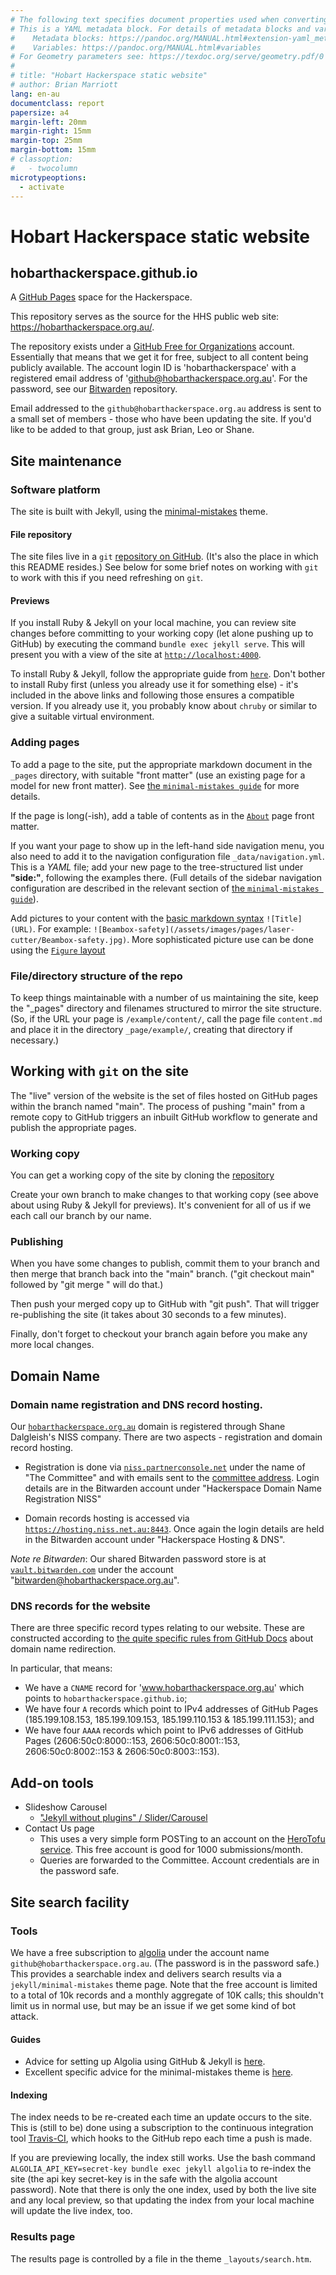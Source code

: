 ```yaml
---
# The following text specifies document properties used when converting to PDF via pandoc (use: pandoc -s --variable colorlinks=true --variable urlcolor="teal" -o README.pdf README.md )
# This is a YAML metadata block. For details of metadata blocks and variables see:
#    Metadata blocks: https://pandoc.org/MANUAL.html#extension-yaml_metadata_block
#    Variables: https://pandoc.org/MANUAL.html#variables
# For Geometry parameters see: https://texdoc.org/serve/geometry.pdf/0
#
# title: "Hobart Hackerspace static website"
# author: Brian Marriott
lang: en-au
documentclass: report
papersize: a4
margin-left: 20mm
margin-right: 15mm
margin-top: 25mm
margin-bottom: 15mm
# classoption:
# 	- twocolumn
microtypeoptions:
  - activate
---
```


# Hobart Hackerspace static website
## hobarthackerspace.github.io
A [GitHub Pages](https://docs.github.com/en/pages) space for the Hackerspace.

This repository serves as the source for the HHS public web site: <https://hobarthackerspace.org.au/>.

The repository exists under a [GitHub Free for Organizations](https://docs.github.com/en/get-started/learning-about-github/githubs-products#github-free-for-organizations) account.
Essentially that means that we get it for free, subject to all content being publicly available.
The account login ID is 'hobarthackerspace' with a registered email address of 'github@hobarthackerspace.org.au'. For the password, see our [Bitwarden](https://vault.bitwarden.com/) repository.

Email addressed to the `github@hobarthackerspace.org.au` address is sent to a small set of members - those who have been updating the site. If you'd like to be added to that group, just ask Brian, Leo or Shane.

## Site maintenance

### Software platform

The site is built with Jekyll, using the [minimal-mistakes](https://github.com/mmistakes/minimal-mistakes/) theme.

#### File repository
The site files live in a `git` [repository on GitHub](https://github.com/hobarthackerspace/hobarthackerspace.github.io). (It's also the place in which this README resides.) See below for some brief notes on working with `git` to work with this if you need refreshing on `git`.

#### Previews
If you install Ruby & Jekyll on your local machine, you can review site changes before committing to your working copy (let alone pushing up to GitHub) by executing the command `bundle exec jekyll serve`. This will present you with a view of the site at [`http://localhost:4000`](http://localhost:4000).

To install Ruby & Jekyll, follow the appropriate guide from [`here`](https://jekyllrb.com/docs/installation/). Don't bother to install Ruby first (unless you already use it for something else) - it's included in the above links and following those ensures a compatible version. If you already use it, you probably know about `chruby` or similar to give a suitable virtual environment.

### Adding pages

To add a page to the site, put the appropriate markdown document in the `_pages` directory,
with suitable "front matter" (use an existing page for a model for new front matter). See [the `minimal-mistakes guide`](https://mmistakes.github.io/minimal-mistakes/docs/pages/) for more details.

If the page is long(-ish), add a table of contents as in the [`About`](https://hobarthackerspace.org.au/about/) page front matter.

If you want your page to show up in the left-hand side navigation menu, you also need to add it to the navigation configuration file `_data/navigation.yml`. This is a *YAML* file; add your new page to the tree-structured list under **"side:"**, following the examples there. (Full details of the sidebar navigation configuration are described in the relevant section of [the `minimal-mistakes guide`](https://mmistakes.github.io/minimal-mistakes/docs/layouts/#custom-sidebar-navigation-menu)).

Add pictures to your content with the [basic markdown syntax](https://www.markdownguide.org/basic-syntax) `![Title](URL)`.
For example: `![Beambox-safety](/assets/images/pages/laser-cutter/Beambox-safety.jpg)`.
More sophisticated picture use can be done using the [`Figure` layout](https://mmistakes.github.io/minimal-mistakes/docs/helpers/#figure)

### File/directory structure of the repo

To keep things maintainable with a number of us maintaining the site, keep the "_pages" directory and filenames structured
to mirror the site structure. (So, if the URL your page is `/example/content/`, call the page file `content.md`
and place it in the directory `_page/example/`, creating that directory if necessary.)


## Working with `git` on the site

The "live" version of the website is the set of files hosted on GitHub pages within the branch named "main". The process of pushing "main" from a remote copy to GitHub triggers an inbuilt GitHub workflow to generate and publish the appropriate pages.

### Working copy
You can get a working copy of the site by cloning the [repository](https://github.com/hobarthackerspace/hobarthackerspace.github.io)

Create your own branch to make changes to that working copy (see above about using Ruby & Jekyll for previews). It's convenient for all of us if we each call our branch by our name.

### Publishing
When you have some changes to publish, commit them to your branch
  and then merge that branch back into the "main" branch.
  ("git checkout main" followed by "git merge <yourbranchname>" will do that.)

Then push your merged copy up to GitHub with "git push". That will trigger re-publishing the site (it takes about 30 seconds to a few minutes).

Finally, don't forget to checkout your branch again before you make any more local changes.


## Domain Name
### Domain name registration and DNS record hosting.

Our [`hobarthackerspace.org.au`](https://hobarthackerspace.org.au) domain is registered through Shane Dalgleish's NISS company.
There are two aspects - registration and domain record hosting.

- Registration is done via [`niss.partnerconsole.net`](https://niss.partnerconsole.net)
  under the name of "The Committee" and with emails sent to
  the [committee address](mailto:committee@hobarthackerspace.org.au).
  Login details are in the Bitwarden account under "Hackerspace Domain Name Registration NISS"

- Domain records hosting is accessed via [`https://hosting.niss.net.au:8443`](https://hosting.niss.net.au:8443).
  Once again the login details are held in the Bitwarden account under "Hackerspace Hosting & DNS".

*Note re Bitwarden*: Our shared Bitwarden password store is at
  [`vault.bitwarden.com`](https://vault.bitwarden.com)
  under the account "bitwarden@hobarthackerspace.org.au".

### DNS records for the website

There are three specific record types relating to our website. These are constructed according to [the quite specific rules from GitHub Docs](https://docs.github.com/en/pages/configuring-a-custom-domain-for-your-github-pages-site/managing-a-custom-domain-for-your-github-pages-site) about domain name redirection.

In particular, that means:

- We have a `CNAME` record for 'www.hobarthackerspace.org.au' which points to `hobarthackerspace.github.io`;
- We have four `A` records which point to IPv4 addresses of GitHub Pages (185.199.108.153, 185.199.109.153, 185.199.110.153 & 185.199.111.153); and
- We have four `AAAA` records which point to IPv6 addresses of GitHub Pages (2606:50c0:8000::153, 2606:50c0:8001::153, 2606:50c0:8002::153 & 2606:50c0:8003::153).

## Add-on tools

- Slideshow Carousel
  - ["Jekyll without plugins" / Slider/Carousel](https://jekyllcodex.org/without-plugin/slider/#)
- Contact Us page
  - This uses a very simple form POSTing to an account on the [HeroTofu service](https://herotofu.com/).  This free account is good for 1000 submissions/month.
  - Queries are forwarded to the Committee. Account credentials are in the password safe.

## Site search facility

### Tools

We have a free subscription to [algolia](https://www.algolia.com/apps/DHEV60939M/dashboard) under the account
name `github@hobarthackerspace.org.au`. (The password is in the password safe.) This provides a searchable index
and delivers search results via a `jekyll/minimal-mistakes` theme page. Note that the free account is limited to
a total of 10k records and a monthly aggregate of 10K calls; this shouldn't limit us in normal use, but may be an
issue if we get some kind of bot attack.

#### Guides

- Advice for setting up Algolia using GitHub & Jekyll is
[here](https://community.algolia.com/jekyll-algolia/github-pages.html).
- Excellent specific advice for the minimal-mistakes theme is
[here](https://mmistakes.github.io/minimal-mistakes/docs/configuration/#site-search).

#### Indexing

The index needs to be re-created each time an update occurs to the site. This is (still to be) done using a
subscription to the continuous integration tool [Travis-CI](https://travis-ci.org/), which hooks to the GitHub
repo each time a push is made.

If you are previewing locally, the index still works. Use the bash command
`ALGOLIA_API_KEY=secret-key bundle exec jekyll algolia` to re-index the site
(the api key secret-key is in the safe with the algolia account password).
Note that there is only the one index, used by both the live site and any local preview,
so that updating the index from your local machine will update the live index, too.

### Results page

The results page is controlled by a file in the theme `_layouts/search.htm`.
